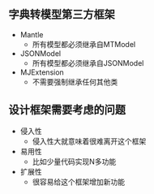 ## 字典转模型第三方框架
- Mantle
    - 所有模型都必须继承自MTModel
- JSONModel
    - 所有模型都必须继承自JSONModel
- MJExtension
    - 不需要强制继承任何其他类


## 设计框架需要考虑的问题
- 侵入性
    - 侵入性大就意味着很难离开这个框架
- 易用性
    - 比如少量代码实现N多功能
- 扩展性
    - 很容易给这个框架增加新功能
